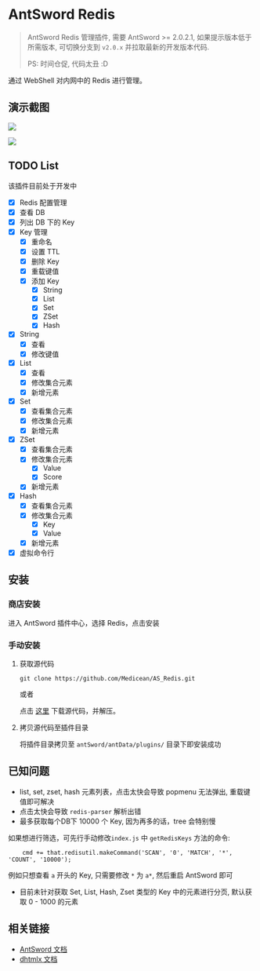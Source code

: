 # AntSword Redis

> AntSword Redis 管理插件, 需要 AntSword >= 2.0.2.1, 如果提示版本低于所需版本, 可切换分支到 `v2.0.x` 并拉取最新的开发版本代码.
>
> PS: 时间仓促, 代码太丑 :D

通过 WebShell 对内网中的 Redis 进行管理。

## 演示截图

![](https://i.loli.net/2019/01/16/5c3f22458f0b2.png)

![](https://i.loli.net/2019/01/16/5c3f2134dcd8f.png)

## TODO List

该插件目前处于开发中

- [x] Redis 配置管理
- [x] 查看 DB
- [x] 列出 DB 下的 Key
- [x] Key 管理
  - [x] 重命名
  - [x] 设置 TTL
  - [x] 删除 Key
  - [x] 重载键值
  - [x] 添加 Key
    - [x] String
    - [x] List
    - [x] Set
    - [x] ZSet
    - [x] Hash
- [x] String
  - [x] 查看
  - [x] 修改键值
- [x] List
  - [x] 查看
  - [x] 修改集合元素
  - [x] 新增元素
- [x] Set
  - [x] 查看集合元素
  - [x] 修改集合元素
  - [x] 新增元素
- [x] ZSet
  - [x] 查看集合元素
  - [x] 修改集合元素
    - [x] Value
    - [x] Score
  - [x] 新增元素
- [x] Hash
  - [x] 查看集合元素
  - [x] 修改集合元素
    - [x] Key
    - [x] Value
  - [x] 新增元素
- [x] 虚拟命令行

## 安装

### 商店安装

进入 AntSword 插件中心，选择 Redis，点击安装

### 手动安装

1. 获取源代码

	```
	git clone https://github.com/Medicean/AS_Redis.git
	```
	
	或者
	
	点击 [这里](https://github.com/Medicean/AS_Redis/archive/master.zip) 下载源代码，并解压。

2. 拷贝源代码至插件目录

    将插件目录拷贝至 `antSword/antData/plugins/` 目录下即安装成功

## 已知问题

* list, set, zset, hash 元素列表，点击太快会导致 popmenu 无法弹出, 重载键值即可解决
* 点击太快会导致 `redis-parser` 解析出错
* 最多获取每个DB下 10000 个 Key, 因为再多的话，tree 会特别慢

如果想进行筛选，可先行手动修改`index.js` 中 `getRedisKeys` 方法的命令:

```
    cmd += that.redisutil.makeCommand('SCAN', '0', 'MATCH', '*', 'COUNT', '10000');
```
例如只想查看 `a` 开头的 Key, 只需要修改 `*` 为 `a*`, 然后重启 AntSword 即可 

* 目前未针对获取 Set, List, Hash, Zset 类型的 Key 中的元素进行分页, 默认获取 0 - 1000 的元素

## 相关链接

* [AntSword 文档](http://doc.uyu.us)
* [dhtmlx 文档](http://docs.dhtmlx.com/)
